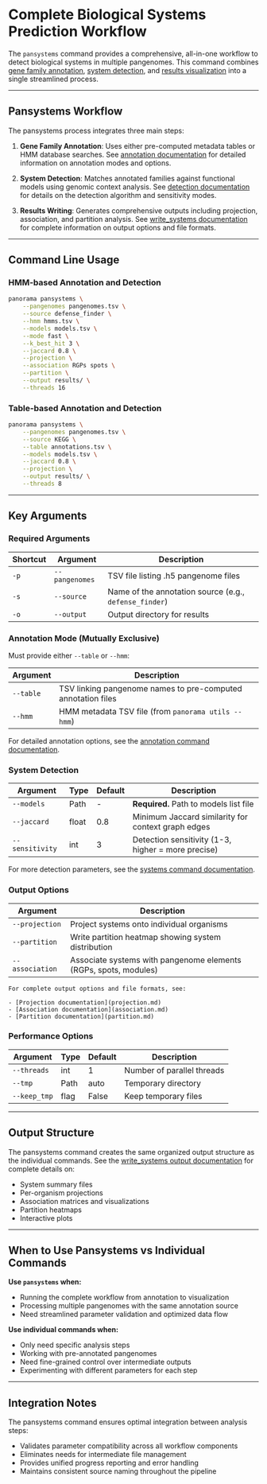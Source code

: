 # Complete Biological Systems Prediction Workflow 

The `pansystems` command provides a comprehensive, all-in-one workflow to detect biological systems in multiple
pangenomes. This command combines [gene family annotation](annotation.md), [system detection](detection.md),
and [results visualization](write_systems.md) into a single streamlined process.

---

## Pansystems Workflow

The pansystems process integrates three main steps:

1. **Gene Family Annotation**: Uses either pre-computed metadata tables or HMM database searches.
   See [annotation documentation](annotation.md) for detailed information on annotation modes and options.

2. **System Detection**: Matches annotated families against functional models using genomic context analysis.
   See [detection documentation](detection.md) for details on the detection algorithm and sensitivity modes.

3. **Results Writing**: Generates comprehensive outputs including projection, association, and partition analysis.
   See [write_systems documentation](write_systems.md) for complete information on output options and file formats.

---

## Command Line Usage

### HMM-based Annotation and Detection

```bash
panorama pansystems \
    --pangenomes pangenomes.tsv \
    --source defense_finder \
    --hmm hmms.tsv \
    --models models.tsv \
    --mode fast \
    --k_best_hit 3 \
    --jaccard 0.8 \
    --projection \
    --association RGPs spots \
    --partition \
    --output results/ \
    --threads 16
```

### Table-based Annotation and Detection

```bash
panorama pansystems \
    --pangenomes pangenomes.tsv \
    --source KEGG \
    --table annotations.tsv \
    --models models.tsv \
    --jaccard 0.8 \
    --projection \
    --output results/ \
    --threads 8
```

---

## Key Arguments

### Required Arguments

| Shortcut | Argument       | Description                                            |
|----------|----------------|--------------------------------------------------------|
| `-p`     | `--pangenomes` | TSV file listing .h5 pangenome files                   |
| `-s`     | `--source`     | Name of the annotation source (e.g., `defense_finder`) |
| `-o`     | `--output`     | Output directory for results                           |

### Annotation Mode (Mutually Exclusive)

Must provide either `--table` or `--hmm`:

| Argument  | Description                                                  |
|-----------|--------------------------------------------------------------|
| `--table` | TSV linking pangenome names to pre-computed annotation files |
| `--hmm`   | HMM metadata TSV file (from `panorama utils --hmm`)          |

For detailed annotation options, see the [annotation command documentation](annotation.md#key-options).

### System Detection

| Argument        | Type  | Default | Description                                        |
|-----------------|-------|---------|----------------------------------------------------|
| `--models`      | Path  | -       | **Required.** Path to models list file             |
| `--jaccard`     | float | 0.8     | Minimum Jaccard similarity for context graph edges |
| `--sensitivity` | int   | 3       | Detection sensitivity (1-3, higher = more precise) |

For more detection parameters, see the [systems command documentation](detection.md#key-options).

### Output Options

| Argument        | Description                                                      |
|-----------------|------------------------------------------------------------------|
| `--projection`  | Project systems onto individual organisms                        |
| `--partition`   | Write partition heatmap showing system distribution              |
| `--association` | Associate systems with pangenome elements (RGPs, spots, modules) |

```{note}
For complete output options and file formats, see:

- [Projection documentation](projection.md)
- [Association documentation](association.md)
- [Partition documentation](partition.md)
```

### Performance Options

| Argument     | Type | Default | Description                |
|--------------|------|---------|----------------------------|
| `--threads`  | int  | 1       | Number of parallel threads |
| `--tmp`      | Path | auto    | Temporary directory        |
| `--keep_tmp` | flag | False   | Keep temporary files       |

---

## Output Structure

The pansystems command creates the same organized output structure as the individual commands. See
the [write_systems output documentation](write_systems.md#systems-analysis-output) for complete details on:

- System summary files
- Per-organism projections
- Association matrices and visualizations
- Partition heatmaps
- Interactive plots

---

## When to Use Pansystems vs Individual Commands

**Use `pansystems` when:**

- Running the complete workflow from annotation to visualization
- Processing multiple pangenomes with the same annotation source
- Need streamlined parameter validation and optimized data flow

**Use individual commands when:**

- Only need specific analysis steps
- Working with pre-annotated pangenomes
- Need fine-grained control over intermediate outputs
- Experimenting with different parameters for each step

---

## Integration Notes

The pansystems command ensures optimal integration between analysis steps:

- Validates parameter compatibility across all workflow components
- Eliminates needs for intermediate file management
- Provides unified progress reporting and error handling
- Maintains consistent source naming throughout the pipeline